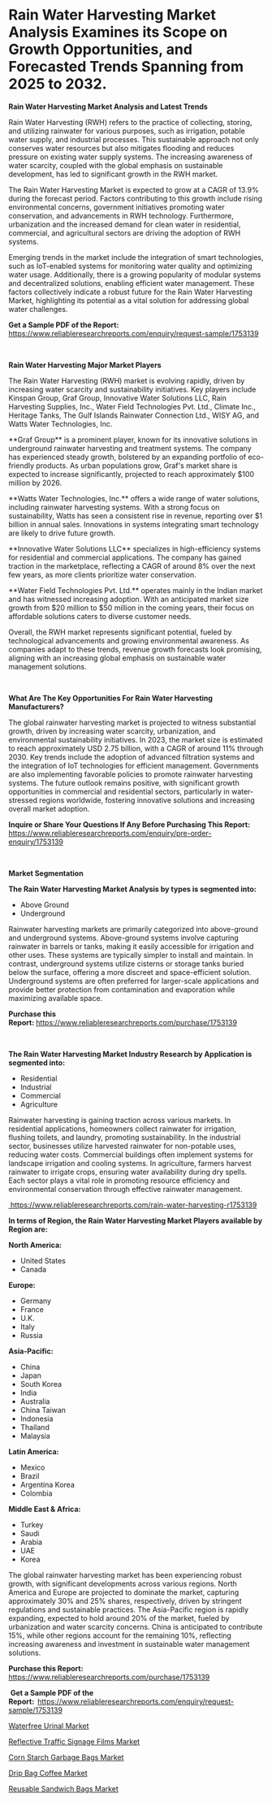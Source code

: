 <p><h1>Rain Water Harvesting Market Analysis Examines its Scope on Growth Opportunities, and Forecasted Trends Spanning from 2025 to 2032.</h1></p><p><strong>Rain Water Harvesting Market Analysis and Latest Trends</strong></p>
<p><p>Rain Water Harvesting (RWH) refers to the practice of collecting, storing, and utilizing rainwater for various purposes, such as irrigation, potable water supply, and industrial processes. This sustainable approach not only conserves water resources but also mitigates flooding and reduces pressure on existing water supply systems. The increasing awareness of water scarcity, coupled with the global emphasis on sustainable development, has led to significant growth in the RWH market.</p><p>The Rain Water Harvesting Market is expected to grow at a CAGR of 13.9% during the forecast period. Factors contributing to this growth include rising environmental concerns, government initiatives promoting water conservation, and advancements in RWH technology. Furthermore, urbanization and the increased demand for clean water in residential, commercial, and agricultural sectors are driving the adoption of RWH systems. </p><p>Emerging trends in the market include the integration of smart technologies, such as IoT-enabled systems for monitoring water quality and optimizing water usage. Additionally, there is a growing popularity of modular systems and decentralized solutions, enabling efficient water management. These factors collectively indicate a robust future for the Rain Water Harvesting Market, highlighting its potential as a vital solution for addressing global water challenges.</p></p>
<p><strong>Get a Sample PDF of the Report:&nbsp;</strong> <a href="https://www.reliableresearchreports.com/enquiry/request-sample/1753139?utm_campaign=41&utm_medium=2&utm_source=Github&utm_content=ia&utm_term=08022025&utm_id=rain-water-harvesting">https://www.reliableresearchreports.com/enquiry/request-sample/1753139</a></p>
<p>&nbsp;</p>
<p><strong>Rain Water Harvesting Major Market Players</strong></p>
<p><p>The Rain Water Harvesting (RWH) market is evolving rapidly, driven by increasing water scarcity and sustainability initiatives. Key players include Kinspan Group, Graf Group, Innovative Water Solutions LLC, Rain Harvesting Supplies, Inc., Water Field Technologies Pvt. Ltd., Climate Inc., Heritage Tanks, The Gulf Islands Rainwater Connection Ltd., WISY AG, and Watts Water Technologies, Inc.</p><p>**Graf Group** is a prominent player, known for its innovative solutions in underground rainwater harvesting and treatment systems. The company has experienced steady growth, bolstered by an expanding portfolio of eco-friendly products. As urban populations grow, Graf's market share is expected to increase significantly, projected to reach approximately $100 million by 2026.</p><p>**Watts Water Technologies, Inc.** offers a wide range of water solutions, including rainwater harvesting systems. With a strong focus on sustainability, Watts has seen a consistent rise in revenue, reporting over $1 billion in annual sales. Innovations in systems integrating smart technology are likely to drive future growth.</p><p>**Innovative Water Solutions LLC** specializes in high-efficiency systems for residential and commercial applications. The company has gained traction in the marketplace, reflecting a CAGR of around 8% over the next few years, as more clients prioritize water conservation.</p><p>**Water Field Technologies Pvt. Ltd.** operates mainly in the Indian market and has witnessed increasing adoption. With an anticipated market size growth from $20 million to $50 million in the coming years, their focus on affordable solutions caters to diverse customer needs.</p><p>Overall, the RWH market represents significant potential, fueled by technological advancements and growing environmental awareness. As companies adapt to these trends, revenue growth forecasts look promising, aligning with an increasing global emphasis on sustainable water management solutions.</p></p>
<p>&nbsp;</p>
<p><strong>What Are The Key Opportunities For Rain Water Harvesting Manufacturers?</strong></p>
<p><p>The global rainwater harvesting market is projected to witness substantial growth, driven by increasing water scarcity, urbanization, and environmental sustainability initiatives. In 2023, the market size is estimated to reach approximately USD 2.75 billion, with a CAGR of around 11% through 2030. Key trends include the adoption of advanced filtration systems and the integration of IoT technologies for efficient management. Governments are also implementing favorable policies to promote rainwater harvesting systems. The future outlook remains positive, with significant growth opportunities in commercial and residential sectors, particularly in water-stressed regions worldwide, fostering innovative solutions and increasing overall market adoption.</p></p>
<p><strong>Inquire or Share Your Questions If Any Before Purchasing This Report:</strong> <a href="https://www.reliableresearchreports.com/enquiry/pre-order-enquiry/1753139?utm_campaign=41&utm_medium=2&utm_source=Github&utm_content=ia&utm_term=08022025&utm_id=rain-water-harvesting">https://www.reliableresearchreports.com/enquiry/pre-order-enquiry/1753139</a></p>
<p>&nbsp;</p>
<p><strong>Market Segmentation</strong></p>
<p><strong>The Rain Water Harvesting Market Analysis by types is segmented into:</strong></p>
<p><ul><li>Above Ground</li><li>Underground</li></ul></p>
<p><p>Rainwater harvesting markets are primarily categorized into above-ground and underground systems. Above-ground systems involve capturing rainwater in barrels or tanks, making it easily accessible for irrigation and other uses. These systems are typically simpler to install and maintain. In contrast, underground systems utilize cisterns or storage tanks buried below the surface, offering a more discreet and space-efficient solution. Underground systems are often preferred for larger-scale applications and provide better protection from contamination and evaporation while maximizing available space.</p></p>
<p><strong>Purchase this Report:&nbsp;</strong><a href="https://www.reliableresearchreports.com/purchase/1753139?utm_campaign=41&utm_medium=2&utm_source=Github&utm_content=ia&utm_term=08022025&utm_id=rain-water-harvesting">https://www.reliableresearchreports.com/purchase/1753139</a></p>
<p>&nbsp;</p>
<p><strong>The Rain Water Harvesting Market Industry Research by Application is segmented into:</strong></p>
<p><ul><li>Residential</li><li>Industrial</li><li>Commercial</li><li>Agriculture</li></ul></p>
<p><p>Rainwater harvesting is gaining traction across various markets. In residential applications, homeowners collect rainwater for irrigation, flushing toilets, and laundry, promoting sustainability. In the industrial sector, businesses utilize harvested rainwater for non-potable uses, reducing water costs. Commercial buildings often implement systems for landscape irrigation and cooling systems. In agriculture, farmers harvest rainwater to irrigate crops, ensuring water availability during dry spells. Each sector plays a vital role in promoting resource efficiency and environmental conservation through effective rainwater management.</p></p>
<p><a href="https://www.reliableresearchreports.com/rain-water-harvesting-r1753139?utm_campaign=41&utm_medium=2&utm_source=Github&utm_content=ia&utm_term=08022025&utm_id=rain-water-harvesting">&nbsp;https://www.reliableresearchreports.com/rain-water-harvesting-r1753139</a></p>
<p><strong>In terms of Region, the Rain Water Harvesting Market Players available by Region are:</strong></p>
<p>
    <p> <strong> North America: </strong>
        <ul>
            <li>United States</li>
            <li>Canada</li>
        </ul>
        </p> 
    <p> <strong> Europe: </strong>
        <ul>
            <li>Germany</li>
            <li>France</li>
            <li>U.K.</li>
            <li>Italy</li>
            <li>Russia</li>
        </ul>
        </p> 
    <p> <strong> Asia-Pacific: </strong>
        <ul>
            <li>China</li>
            <li>Japan</li>
            <li>South Korea</li>
            <li>India</li>
            <li>Australia</li>
            <li>China Taiwan</li>
            <li>Indonesia</li>
            <li>Thailand</li>
            <li>Malaysia</li>
        </ul>
        </p> 
    <p> <strong> Latin America: </strong>
        <ul>
            <li>Mexico</li>
            <li>Brazil</li>
            <li>Argentina Korea</li>
            <li>Colombia</li>
        </ul>
        </p> 
    <p> <strong> Middle East & Africa: </strong>
        <ul>
            <li>Turkey</li>
            <li>Saudi</li>
            <li>Arabia</li>
            <li>UAE</li>
            <li>Korea</li>
        </ul>
    </p>
    </p>
<p><p>The global rainwater harvesting market has been experiencing robust growth, with significant developments across various regions. North America and Europe are projected to dominate the market, capturing approximately 30% and 25% shares, respectively, driven by stringent regulations and sustainable practices. The Asia-Pacific region is rapidly expanding, expected to hold around 20% of the market, fueled by urbanization and water scarcity concerns. China is anticipated to contribute 15%, while other regions account for the remaining 10%, reflecting increasing awareness and investment in sustainable water management solutions.</p></p>
<p><strong>Purchase this Report: </strong><a href="https://www.reliableresearchreports.com/purchase/1753139?utm_campaign=41&utm_medium=2&utm_source=Github&utm_content=ia&utm_term=08022025&utm_id=rain-water-harvesting">https://www.reliableresearchreports.com/purchase/1753139</a></p>
<p>&nbsp;<strong>Get a Sample PDF of the Report:&nbsp;&nbsp;</strong><a href="https://www.reliableresearchreports.com/enquiry/request-sample/1753139?utm_campaign=41&utm_medium=2&utm_source=Github&utm_content=ia&utm_term=08022025&utm_id=rain-water-harvesting">https://www.reliableresearchreports.com/enquiry/request-sample/1753139</a></p>
<p><strong></strong></p>
<p><p><a href="https://github.com/jenithschijf/Market-Research-Report-List-1/blob/main/waterfree-urinal-market.md?utm_campaign=41&utm_medium=2&utm_source=Github&utm_content=ia&utm_term=08022025&utm_id=rain-water-harvesting">Waterfree Urinal Market</a></p><p><a href="https://github.com/saroarmaicky/Market-Research-Report-List-1/blob/main/reflective-traffic-signage-films-market.md?utm_campaign=41&utm_medium=2&utm_source=Github&utm_content=ia&utm_term=08022025&utm_id=rain-water-harvesting">Reflective Traffic Signage Films Market</a></p><p><a href="https://github.com/saoutiguarro/Market-Research-Report-List-1/blob/main/corn-starch-garbage-bags-market.md?utm_campaign=41&utm_medium=2&utm_source=Github&utm_content=ia&utm_term=08022025&utm_id=rain-water-harvesting">Corn Starch Garbage Bags Market</a></p><p><a href="https://github.com/klaassenmackenzie6/Market-Research-Report-List-1/blob/main/drip-bag-coffee-market.md?utm_campaign=41&utm_medium=2&utm_source=Github&utm_content=ia&utm_term=08022025&utm_id=rain-water-harvesting">Drip Bag Coffee Market</a></p><p><a href="https://github.com/ahamdyzabira4/Market-Research-Report-List-1/blob/main/reusable-sandwich-bags-market.md?utm_campaign=41&utm_medium=2&utm_source=Github&utm_content=ia&utm_term=08022025&utm_id=rain-water-harvesting">Reusable Sandwich Bags Market</a></p></p>